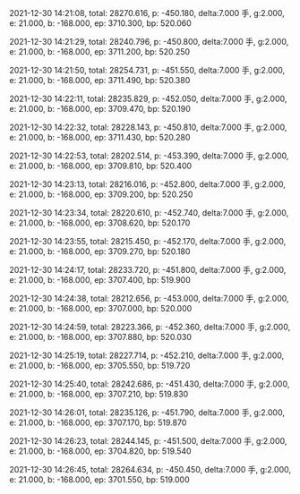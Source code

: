 2021-12-30 14:21:08, total: 28270.616, p: -450.180, delta:7.000 手, g:2.000, e: 21.000, b: -168.000, ep: 3710.300, bp: 520.060

2021-12-30 14:21:29, total: 28240.796, p: -450.800, delta:7.000 手, g:2.000, e: 21.000, b: -168.000, ep: 3711.200, bp: 520.250

2021-12-30 14:21:50, total: 28254.731, p: -451.550, delta:7.000 手, g:2.000, e: 21.000, b: -168.000, ep: 3711.490, bp: 520.380

2021-12-30 14:22:11, total: 28235.829, p: -452.050, delta:7.000 手, g:2.000, e: 21.000, b: -168.000, ep: 3709.470, bp: 520.190

2021-12-30 14:22:32, total: 28228.143, p: -450.810, delta:7.000 手, g:2.000, e: 21.000, b: -168.000, ep: 3711.430, bp: 520.280

2021-12-30 14:22:53, total: 28202.514, p: -453.390, delta:7.000 手, g:2.000, e: 21.000, b: -168.000, ep: 3709.810, bp: 520.400

2021-12-30 14:23:13, total: 28216.016, p: -452.800, delta:7.000 手, g:2.000, e: 21.000, b: -168.000, ep: 3709.200, bp: 520.250

2021-12-30 14:23:34, total: 28220.610, p: -452.740, delta:7.000 手, g:2.000, e: 21.000, b: -168.000, ep: 3708.620, bp: 520.170

2021-12-30 14:23:55, total: 28215.450, p: -452.170, delta:7.000 手, g:2.000, e: 21.000, b: -168.000, ep: 3709.270, bp: 520.180

2021-12-30 14:24:17, total: 28233.720, p: -451.800, delta:7.000 手, g:2.000, e: 21.000, b: -168.000, ep: 3707.400, bp: 519.900

2021-12-30 14:24:38, total: 28212.656, p: -453.000, delta:7.000 手, g:2.000, e: 21.000, b: -168.000, ep: 3707.000, bp: 520.000

2021-12-30 14:24:59, total: 28223.366, p: -452.360, delta:7.000 手, g:2.000, e: 21.000, b: -168.000, ep: 3707.880, bp: 520.030

2021-12-30 14:25:19, total: 28227.714, p: -452.210, delta:7.000 手, g:2.000, e: 21.000, b: -168.000, ep: 3705.550, bp: 519.720

2021-12-30 14:25:40, total: 28242.686, p: -451.430, delta:7.000 手, g:2.000, e: 21.000, b: -168.000, ep: 3707.210, bp: 519.830

2021-12-30 14:26:01, total: 28235.126, p: -451.790, delta:7.000 手, g:2.000, e: 21.000, b: -168.000, ep: 3707.170, bp: 519.870

2021-12-30 14:26:23, total: 28244.145, p: -451.500, delta:7.000 手, g:2.000, e: 21.000, b: -168.000, ep: 3704.820, bp: 519.540

2021-12-30 14:26:45, total: 28264.634, p: -450.450, delta:7.000 手, g:2.000, e: 21.000, b: -168.000, ep: 3701.550, bp: 519.000